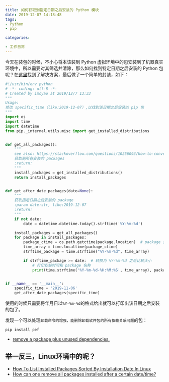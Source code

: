 ```yaml
---
title: 如何获取到指定日期之后安装的 Python 模块
date: 2019-12-07 14:18:48
tags:
- Python
- pip

categories:

- 工作日常
---
```

今天在装包的时候，不小心将本该装到 Python 虚拟环境中的包安装到了机器真实环境中，所以需要对其筛选并清除，那么如何找到特定日期之后安装的 Python 包呢？在[这里](https://stackoverflow.com/questions/10256093/how-to-convert-ctime-to-datetime-in-python)找到了解决方案，最后做了一个简单的封装，如下：

```python
#!/usr/bin/env python
# -*- coding: utf-8 -*-
# Created by imoyao at 2019/12/7 13:33
"""
Usage:
修改 specific_time（like:2019-12-07）,以找到该日期之后安装的 pip 包
"""
import os
import time
import datetime
from pip._internal.utils.misc import get_installed_distributions


def get_all_packages():
    """
    see also: https://stackoverflow.com/questions/10256093/how-to-convert-ctime-to-datetime-in-python
    获取到所有安装的 packages
    :return:
    """
    install_packages = get_installed_distributions()
    return install_packages


def get_after_date_packages(date=None):
    """
    获取指定日期之后安装的 package
    :param date:str, like:2019-12-07
    :return:
    """
    if not date:
        date = datetime.datetime.today().strftime('%Y-%m-%d')

    install_packages = get_all_packages()
    for package in install_packages:
        package_ctime = os.path.getctime(package.location)  # package 创建时间
        time_array = time.localtime(package_ctime)
        strftime_package = time.strftime("%Y-%m-%d", time_array)

        if strftime_package >= date:  # 转换为 %Y-%m-%d 之后比较大小
            # 打印安装时间和 package 名称
            print(time.strftime('%Y-%m-%d-%H:%M:%S', time_array), package)


if __name__ == '__main__':
    specific_time = '2019-11-06'
    get_after_date_packages(specific_time)

```
使用的时候只需要将年月日以`%Y-%m-%d`的格式给出就可以打印出该日期之后安装的包了。

发现一个可以处理`卸载命令的增强，能删除卸载软件包的所有依赖关系问题`的包：

```
pip install pef
```

- [remove a package plus unused dependencies.](https://stackoverflow.com/questions/7915998/does-uninstalling-a-package-with-pip-also-remove-the-dependent-packages)

## 举一反三，Linux环境中的呢？
- [How To List Installed Packages Sorted By Installation Date In Linux](https://www.ostechnix.com/list-installed-packages-sorted-installation-date-linux/)
- [How can one remove all packages installed after a certain date/time?](https://askubuntu.com/questions/548683/how-can-one-remove-all-packages-installed-after-a-certain-date-time)